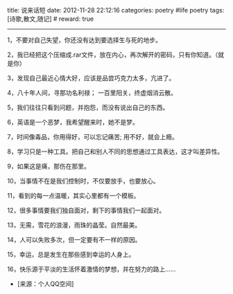 title: 说来话短
date: 2012-11-28 22:12:16
categories: poetry #life poetry
tags: [诗歌,散文,随记]  # <!--more-->
reward: true

---

1，不要对自己失望，你还没有达到要选择生与死的地步。

2，我已经把这个压缩成.rar文件，放在内心，再次解开的密码，只有你知道。（就是你）

3，发现自己最近心情大好，应该是品尝巧克力太多，亢进了。

<!--more-->

4，八十年人间，寻那功名利禄；
     一百里阳关，终虚烟消云散。

5，我们往往只看到问题，并抱怨，而没有说出自己的东西。 

6，英语是一个恶梦，我希望醒来时，她不是梦。

7，时间像毒品，你用得好，可以忘记痛苦; 用不好，就会上瘾。

8，学习只是一种工具。把自己和别人不同的思想通过工具表达，这才叫差异性。

9，如果这是痛，那伤在那里。

10，当事情不在是我们控制时，不仅要放手，也要放心。

11，看到的每一点温暖，其实心里都有一个模板。

12，很多事情要我们独自面对，剩下的事情我们一起面对。

13，无需，雪花的浪漫，雨珠的晶莹。自然最美。

14，人可以失败多次，但一定要有不一样的原因。

15，幸运，总是发生在那些感到幸运的人身上。

16，快乐源于平淡的生活怀着激情的梦想，并在努力的路上……


- [来源：个人QQ空间]
